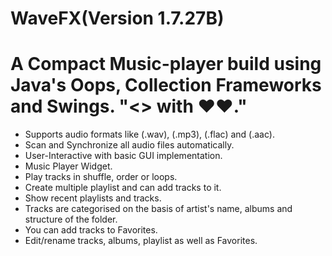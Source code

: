 # WaveFX(Version 1.7.27B)

# A Compact Music-player build using Java's Oops, Collection Frameworks and Swings. "<> with ❤❤."

+  Supports audio formats like (.wav), (.mp3), (.flac) and (.aac).
+  Scan and Synchronize all audio files automatically.
+  User-Interactive with basic GUI implementation.
+  Music Player Widget.
+  Play tracks in shuffle, order or loops.
+  Create multiple playlist and can add tracks to it.
+  Show recent playlists and tracks.
+  Tracks are categorised on the basis of artist's name, albums and structure of the folder.
+  You can add tracks to Favorites.
+  Edit/rename tracks, albums, playlist as well as Favorites.
